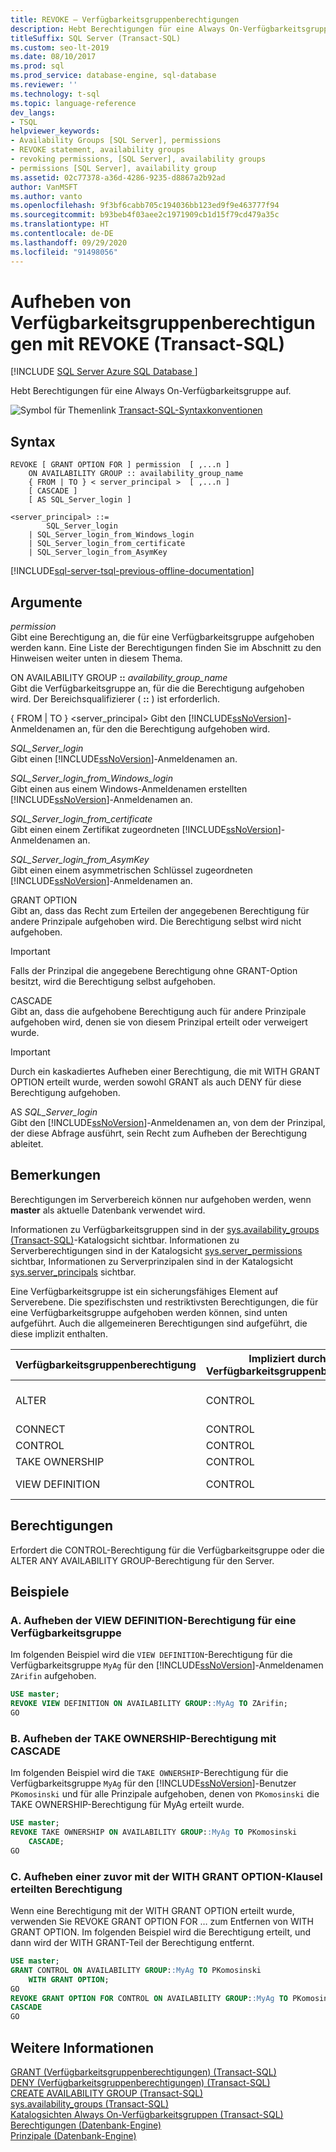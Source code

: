 ```yaml
---
title: REVOKE – Verfügbarkeitsgruppenberechtigungen
description: Hebt Berechtigungen für eine Always On-Verfügbarkeitsgruppe auf
titleSuffix: SQL Server (Transact-SQL)
ms.custom: seo-lt-2019
ms.date: 08/10/2017
ms.prod: sql
ms.prod_service: database-engine, sql-database
ms.reviewer: ''
ms.technology: t-sql
ms.topic: language-reference
dev_langs:
- TSQL
helpviewer_keywords:
- Availability Groups [SQL Server], permissions
- REVOKE statement, availability groups
- revoking permissions, [SQL Server], availability groups
- permissions [SQL Server], availability group
ms.assetid: 02c77378-a36d-4286-9235-d8867a2b92ad
author: VanMSFT
ms.author: vanto
ms.openlocfilehash: 9f3bf6cabb705c194036bb123ed9f9e463777f94
ms.sourcegitcommit: b93beb4f03aee2c1971909cb1d15f79cd479a35c
ms.translationtype: HT
ms.contentlocale: de-DE
ms.lasthandoff: 09/29/2020
ms.locfileid: "91498056"
---
```

# <a name="revoke-availability-group-permissions-transact-sql"></a>Aufheben von Verfügbarkeitsgruppenberechtigungen mit REVOKE (Transact-SQL)
[!INCLUDE [SQL Server Azure SQL Database ](../../includes/applies-to-version/sql-asdb.md)]

  Hebt Berechtigungen für eine Always On-Verfügbarkeitsgruppe auf. 
  
 ![Symbol für Themenlink](../../database-engine/configure-windows/media/topic-link.gif "Symbol für Themenlink") [Transact-SQL-Syntaxkonventionen](../../t-sql/language-elements/transact-sql-syntax-conventions-transact-sql.md)  
  
## <a name="syntax"></a>Syntax  
  
```syntaxsql
REVOKE [ GRANT OPTION FOR ] permission  [ ,...n ]   
    ON AVAILABILITY GROUP :: availability_group_name  
    { FROM | TO } < server_principal >  [ ,...n ]  
    [ CASCADE ]  
    [ AS SQL_Server_login ]   
  
<server_principal> ::=   
        SQL_Server_login  
    | SQL_Server_login_from_Windows_login   
    | SQL_Server_login_from_certificate   
    | SQL_Server_login_from_AsymKey  
```  
  
[!INCLUDE[sql-server-tsql-previous-offline-documentation](../../includes/sql-server-tsql-previous-offline-documentation.md)]

## <a name="arguments"></a>Argumente
 *permission*  
 Gibt eine Berechtigung an, die für eine Verfügbarkeitsgruppe aufgehoben werden kann. Eine Liste der Berechtigungen finden Sie im Abschnitt zu den Hinweisen weiter unten in diesem Thema.  
  
 ON AVAILABILITY GROUP **::** _availability_group_name_  
 Gibt die Verfügbarkeitsgruppe an, für die die Berechtigung aufgehoben wird. Der Bereichsqualifizierer ( **::** ) ist erforderlich.  
  
 { FROM | TO } \<server_principal> Gibt den [!INCLUDE[ssNoVersion](../../includes/ssnoversion-md.md)]-Anmeldenamen an, für den die Berechtigung aufgehoben wird.  
  
 *SQL_Server_login*  
 Gibt einen [!INCLUDE[ssNoVersion](../../includes/ssnoversion-md.md)]-Anmeldenamen an.  
  
 *SQL_Server_login_from_Windows_login*  
 Gibt einen aus einem Windows-Anmeldenamen erstellten [!INCLUDE[ssNoVersion](../../includes/ssnoversion-md.md)]-Anmeldenamen an.  
  
 *SQL_Server_login_from_certificate*  
 Gibt einen einem Zertifikat zugeordneten [!INCLUDE[ssNoVersion](../../includes/ssnoversion-md.md)]-Anmeldenamen an.  
  
 *SQL_Server_login_from_AsymKey*  
 Gibt einen einem asymmetrischen Schlüssel zugeordneten [!INCLUDE[ssNoVersion](../../includes/ssnoversion-md.md)]-Anmeldenamen an.  
  
 GRANT OPTION  
 Gibt an, dass das Recht zum Erteilen der angegebenen Berechtigung für andere Prinzipale aufgehoben wird. Die Berechtigung selbst wird nicht aufgehoben.  
  
> [!IMPORTANT]  
>  Falls der Prinzipal die angegebene Berechtigung ohne GRANT-Option besitzt, wird die Berechtigung selbst aufgehoben.  
  
 CASCADE  
 Gibt an, dass die aufgehobene Berechtigung auch für andere Prinzipale aufgehoben wird, denen sie von diesem Prinzipal erteilt oder verweigert wurde.  
  
> [!IMPORTANT]  
>  Durch ein kaskadiertes Aufheben einer Berechtigung, die mit WITH GRANT OPTION erteilt wurde, werden sowohl GRANT als auch DENY für diese Berechtigung aufgehoben.  
  
 AS *SQL_Server_login*  
 Gibt den [!INCLUDE[ssNoVersion](../../includes/ssnoversion-md.md)]-Anmeldenamen an, von dem der Prinzipal, der diese Abfrage ausführt, sein Recht zum Aufheben der Berechtigung ableitet.  
  
## <a name="remarks"></a>Bemerkungen  
 Berechtigungen im Serverbereich können nur aufgehoben werden, wenn **master** als aktuelle Datenbank verwendet wird.  
  
 Informationen zu Verfügbarkeitsgruppen sind in der [sys.availability_groups &#40;Transact-SQL&#41;](../../relational-databases/system-catalog-views/sys-availability-groups-transact-sql.md)-Katalogsicht sichtbar. Informationen zu Serverberechtigungen sind in der Katalogsicht [sys.server_permissions](../../relational-databases/system-catalog-views/sys-server-permissions-transact-sql.md) sichtbar, Informationen zu Serverprinzipalen sind in der Katalogsicht [sys.server_principals](../../relational-databases/system-catalog-views/sys-server-principals-transact-sql.md) sichtbar.  
  
 Eine Verfügbarkeitsgruppe ist ein sicherungsfähiges Element auf Serverebene. Die spezifischsten und restriktivsten Berechtigungen, die für eine Verfügbarkeitsgruppe aufgehoben werden können, sind unten aufgeführt. Auch die allgemeineren Berechtigungen sind aufgeführt, die diese implizit enthalten.  
  
|Verfügbarkeitsgruppenberechtigung|Impliziert durch die Verfügbarkeitsgruppenberechtigung|Impliziert durch die Serverberechtigung|  
|-----------------------------------|----------------------------------------------|----------------------------------|  
|ALTER|CONTROL|ALTER ANY AVAILABILITY GROUP|  
|CONNECT|CONTROL|CONTROL SERVER|  
|CONTROL|CONTROL|CONTROL SERVER|  
|TAKE OWNERSHIP|CONTROL|CONTROL SERVER|  
|VIEW DEFINITION|CONTROL|VIEW ANY DEFINITION|  
  
## <a name="permissions"></a>Berechtigungen  
 Erfordert die CONTROL-Berechtigung für die Verfügbarkeitsgruppe oder die ALTER ANY AVAILABILITY GROUP-Berechtigung für den Server.  
  
## <a name="examples"></a>Beispiele  
  
### <a name="a-revoking-view-definition-permission-on-an-availability-group"></a>A. Aufheben der VIEW DEFINITION-Berechtigung für eine Verfügbarkeitsgruppe  
 Im folgenden Beispiel wird die `VIEW DEFINITION`-Berechtigung für die Verfügbarkeitsgruppe `MyAg` für den [!INCLUDE[ssNoVersion](../../includes/ssnoversion-md.md)]-Anmeldenamen `ZArifin` aufgehoben.  
  
```sql  
USE master;  
REVOKE VIEW DEFINITION ON AVAILABILITY GROUP::MyAg TO ZArifin;  
GO  
```  
  
### <a name="b-revoking-take-ownership-permission-with-the-cascade"></a>B. Aufheben der TAKE OWNERSHIP-Berechtigung mit CASCADE  
 Im folgenden Beispiel wird die `TAKE OWNERSHIP`-Berechtigung für die Verfügbarkeitsgruppe `MyAg` für den [!INCLUDE[ssNoVersion](../../includes/ssnoversion-md.md)]-Benutzer `PKomosinski` und für alle Prinzipale aufgehoben, denen von `PKomosinski` die TAKE OWNERSHIP-Berechtigung für MyAg erteilt wurde.  
  
```sql  
USE master;  
REVOKE TAKE OWNERSHIP ON AVAILABILITY GROUP::MyAg TO PKomosinski   
    CASCADE;  
GO  
```  
  
### <a name="c-revoking-a-previously-granted-with-grant-option-clause"></a>C. Aufheben einer zuvor mit der WITH GRANT OPTION-Klausel erteilten Berechtigung  
 Wenn eine Berechtigung mit der WITH GRANT OPTION erteilt wurde, verwenden Sie REVOKE GRANT OPTION FOR … zum Entfernen von WITH GRANT OPTION. Im folgenden Beispiel wird die Berechtigung erteilt, und dann wird der WITH GRANT-Teil der Berechtigung entfernt.  
  
```sql  
USE master;  
GRANT CONTROL ON AVAILABILITY GROUP::MyAg TO PKomosinski   
    WITH GRANT OPTION;  
GO  
REVOKE GRANT OPTION FOR CONTROL ON AVAILABILITY GROUP::MyAg TO PKomosinski  
CASCADE  
GO  
```  
  
## <a name="see-also"></a>Weitere Informationen  
 [GRANT (Verfügbarkeitsgruppenberechtigungen) &#40;Transact-SQL&#41;](../../t-sql/statements/grant-availability-group-permissions-transact-sql.md)   
 [DENY (Verfügbarkeitsgruppenberechtigungen) &#40;Transact-SQL&#41;](../../t-sql/statements/deny-availability-group-permissions-transact-sql.md)   
 [CREATE AVAILABILITY GROUP &#40;Transact-SQL&#41;](../../t-sql/statements/create-availability-group-transact-sql.md)   
 [sys.availability_groups &#40;Transact-SQL&#41;](../../relational-databases/system-catalog-views/sys-availability-groups-transact-sql.md)   
 [Katalogsichten Always On-Verfügbarkeitsgruppen &#40;Transact-SQL&#41;](../../relational-databases/system-catalog-views/always-on-availability-groups-catalog-views-transact-sql.md)   
 [Berechtigungen &#40;Datenbank-Engine&#41;](../../relational-databases/security/permissions-database-engine.md)   
 [Prinzipale &#40;Datenbank-Engine&#41;](../../relational-databases/security/authentication-access/principals-database-engine.md)  
  
  

